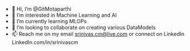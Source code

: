 - 👋 Hi, I’m @GitMotaparthi
- 👀 I’m interested in Machine Learning and AI
- 🌱 I’m currently learning MLOPs
- 💞️ I’m looking to collaborate on creating various DataModels
- 📫 Reach me on my email srinivas.cm@live.com or connect on LinkedIn LinkedIn.com/in/srinivascm

<!---
GitMotaparthi/GitMotaparthi is a ✨ special ✨ repository because its `README.md` (this file) appears on your GitHub profile.
You can click the Preview link to take a look at your changes.
--->
